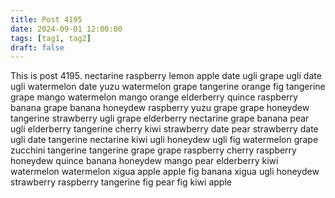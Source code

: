 ```yaml
---
title: Post 4195
date: 2024-09-01 12:00:00
tags: [tag1, tag2]
draft: false
---
```

This is post 4195.
nectarine
raspberry
lemon
apple
date
ugli
grape
ugli
date
ugli
watermelon
date
yuzu
watermelon
grape
tangerine
orange
fig
tangerine
grape
mango
watermelon
mango
orange
elderberry
quince
raspberry
banana
grape
banana
honeydew
raspberry
yuzu
grape
grape
honeydew
tangerine
strawberry
ugli
grape
elderberry
nectarine
grape
banana
pear
ugli
elderberry
tangerine
cherry
kiwi
strawberry
date
pear
strawberry
date
ugli
date
tangerine
nectarine
kiwi
ugli
honeydew
ugli
fig
watermelon
grape
zucchini
tangerine
tangerine
grape
grape
raspberry
cherry
raspberry
honeydew
quince
banana
honeydew
mango
pear
elderberry
kiwi
watermelon
watermelon
xigua
apple
apple
fig
banana
xigua
ugli
honeydew
strawberry
raspberry
tangerine
fig
pear
fig
kiwi
apple
